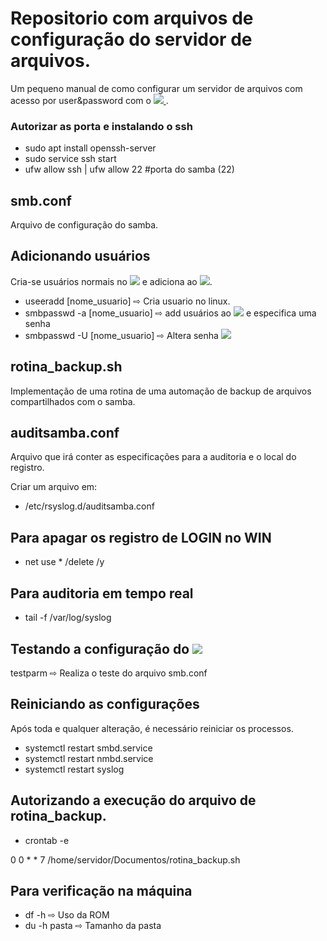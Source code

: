 # Repositorio com arquivos de configuração do servidor de arquivos.

Um pequeno manual de como configurar um servidor de arquivos com acesso por user&password com o <a href="https://www.samba.org/"> <img src="https://img.shields.io/badge/-SAMBA-violet"/> </a>.


### Autorizar as porta e instalando o ssh

* sudo apt install openssh-server
* sudo service ssh start
* ufw allow ssh | ufw allow 22 #porta do samba (22)


## smb.conf

Arquivo de configuração do samba.

## Adicionando usuários

Cria-se usuários normais no <img src="https://img.shields.io/badge/-LINUX-brightgreen" /> e adiciona ao <img src="https://img.shields.io/badge/-SAMBA-violet"/>.

* useeradd [nome_usuario] &#8680; Cria usuario no linux.
* smbpasswd -a [nome_usuario] &#8680; add usuários ao <img src="https://img.shields.io/badge/-SAMBA-violet"/> e especifica uma senha
* smbpasswd -U [nome_usuario] &#8680; Altera senha <img src="https://img.shields.io/badge/-SAMBA-violet"/>

## rotina_backup.sh

Implementação de uma rotina de uma automação de backup de arquivos compartilhados com o samba.

## auditsamba.conf

Arquivo que irá conter as especificações para a auditoria e o local do registro.

Criar um arquivo em:
* /etc/rsyslog.d/auditsamba.conf


## Para apagar os registro de LOGIN no WIN

* net use * /delete /y


## Para auditoria em tempo real

* tail -f /var/log/syslog

## Testando a configuração do <img src="https://img.shields.io/badge/-SAMBA-violet"/>

testparm &#8680; Realiza o teste do arquivo smb.conf

## Reiniciando as configurações

Após toda e qualquer alteração, é necessário reiniciar os processos.

* systemctl restart smbd.service
* systemctl restart nmbd.service
* systemctl restart syslog

## Autorizando a execução do arquivo de rotina_backup.

* crontab -e

 0 0 * * 7 /home/servidor/Documentos/rotina_backup.sh

 ## Para verificação na máquina

 * df -h &#8680; Uso da ROM
 * du -h pasta &#8680; Tamanho da pasta
